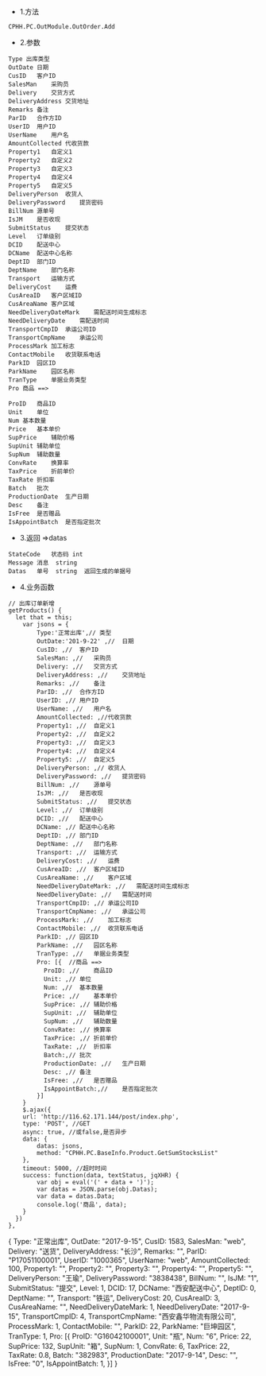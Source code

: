 - 1.方法
```
CPHH.PC.OutModule.OutOrder.Add
```
- 2.参数
```
Type 出库类型
OutDate	日期
CusID	客户ID
SalesMan	采购员
Delivery	交货方式
DeliveryAddress	交货地址
Remarks	备注
ParID	合作方ID
UserID	用户ID
UserName	用户名
AmountCollected	代收货款
Property1	自定义1
Property2	自定义2
Property3	自定义3
Property4	自定义4
Property5	自定义5
DeliveryPerson	收货人
DeliveryPassword	提货密码
BillNum	源单号
IsJM	是否收现
SubmitStatus	提交状态
Level	订单级别
DCID	配送中心
DCName	配送中心名称
DeptID	部门ID 
DeptName	部门名称
Transport	运输方式
DeliveryCost	运费
CusAreaID	客户区域ID
CusAreaName	客户区域
NeedDeliveryDateMark	需配送时间生成标志
NeedDeliveryDate	需配送时间
TransportCmpID	承运公司ID
TransportCmpName	承运公司
ProcessMark	加工标志
ContactMobile	收货联系电话
ParkID	园区ID
ParkName	园区名称
TranType	单据业务类型
Pro	商品 ==>

ProID	商品ID
Unit	单位
Num	基本数量
Price	基本单价
SupPrice	辅助价格
SupUnit	辅助单位
SupNum	辅助数量
ConvRate	换算率
TaxPrice	折前单价
TaxRate	折扣率
Batch	批次
ProductionDate	生产日期
Desc	备注
IsFree	是否赠品
IsAppointBatch	是否指定批次
```
- 3.返回 =>datas
```
StateCode	状态码	int	
Message	消息	string 	
Datas	单号	string	返回生成的单据号
```
- 4.业务函数
```
// 出库订单新增
getProducts() {
  let that = this;
    var jsons = {
        Type:'正常出库',// 类型
        OutDate:'201-9-22' ,//	日期
        CusID: ,//	客户ID
        SalesMan: ,//	采购员
        Delivery: ,//	交货方式
        DeliveryAddress: ,//	交货地址
        Remarks: ,//	备注
        ParID: ,//	合作方ID
        UserID: ,//	用户ID
        UserName: ,//	用户名
        AmountCollected: ,//代收货款
        Property1: ,// 	自定义1
        Property2: ,//	自定义2
        Property3: ,//	自定义3
        Property4: ,//	自定义4
        Property5: ,//	自定义5
        DeliveryPerson: ,//	收货人
        DeliveryPassword: ,//	提货密码
        BillNum: ,//	源单号
        IsJM: ,//	是否收现
        SubmitStatus: ,//	提交状态
        Level: ,//	订单级别
        DCID: ,//	配送中心
        DCName: ,//	配送中心名称
        DeptID: ,//	部门ID 
        DeptName: ,//	部门名称
        Transport: ,//	运输方式
        DeliveryCost: ,//	运费
        CusAreaID: ,//	客户区域ID
        CusAreaName: ,//	客户区域
        NeedDeliveryDateMark: ,//	需配送时间生成标志
        NeedDeliveryDate: ,//	需配送时间
        TransportCmpID: ,//	承运公司ID
        TransportCmpName: ,//	承运公司
        ProcessMark: ,//	加工标志
        ContactMobile: ,//	收货联系电话
        ParkID: ,//	园区ID
        ParkName: ,//	园区名称
        TranType: ,//	单据业务类型
        Pro: [{  //商品 ==>
          ProID: ,//	商品ID
          Unit: ,//	单位
          Num: ,//	基本数量
          Price: ,//	基本单价
          SupPrice: ,//	辅助价格
          SupUnit: ,//	辅助单位
          SupNum: ,// 	辅助数量
          ConvRate: ,//	换算率
          TaxPrice: ,//	折前单价
          TaxRate: ,//	折扣率
          Batch:,//	批次
          ProductionDate: ,//	生产日期
          Desc: ,//	备注
          IsFree: ,//	是否赠品
          IsAppointBatch:,//	是否指定批次
        }]	
    }
    $.ajax({
    url: 'http://116.62.171.144/post/index.php',
    type: 'POST', //GET
    async: true, //或false,是否异步
    data: {
        datas: jsons,
        method: "CPHH.PC.BaseInfo.Product.GetSumStocksList"
    },
    timeout: 5000, //超时时间
    success: function(data, textStatus, jqXHR) {
        var obj = eval('(' + data + ')');
        var datas = JSON.parse(obj.Datas);
        var data = datas.Data;
        console.log('商品', data);
    }
  })
},
```
{
					Type: "正常出库",
					OutDate: "2017-9-15",
					CusID: 1583,
					SalesMan: "web",
					Delivery: "送货",
					DeliveryAddress: "长沙",
					Remarks: "",
					ParID: "P17051100001",
					UserID: "1000365",
					UserName: "web",
					AmountCollected: 100,
					Property1: "",
					Property2: "",
					Property3: "",
					Property4: "",
					Property5: "",
					DeliveryPerson: "王瑜",
					DeliveryPassword: "3838438",
					BillNum: "",
					IsJM: "1",
					SubmitStatus: "提交",
					Level: 1,
					DCID: 17,
					DCName: "西安配送中心",
					DeptID: 0,
					DeptName: "",
					Transport: "铁运",
					DeliveryCost: 20,
					CusAreaID: 3,
					CusAreaName: "",
					NeedDeliveryDateMark: 1,
					NeedDeliveryDate: "2017-9-15",
					TransportCmpID: 4,
					TransportCmpName: "西安鑫华物流有限公司",
					ProcessMark: 1,
					ContactMobile: "",
					ParkID: 22,
					ParkName: "巨坤园区",
					TranType: 1,
					Pro: [{
						ProID: "G16042100001",
						Unit: "瓶",
						Num: "6",
						Price: 22,
						SupPrice: 132,
						SupUnit: "箱",
						SupNum: 1,
						ConvRate: 6,
						TaxPrice: 22,
						TaxRate: 0.8,
						Batch: "382983",
						ProductionDate: "2017-9-14",
						Desc: "",
						IsFree: "0",
						IsAppointBatch: 1,
					}]
				}